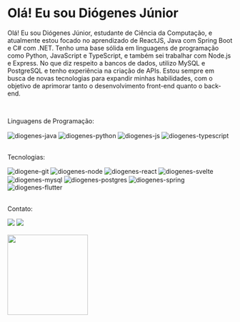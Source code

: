 <h1>Olá! Eu sou Diógenes Júnior</h1>

<p>
Olá! Eu sou Diógenes Júnior, estudante de Ciência da Computação, e atualmente estou focado no aprendizado de ReactJS, Java com Spring Boot e C# com .NET. Tenho uma base sólida em linguagens de programação como Python, JavaScript e TypeScript, e também sei trabalhar com Node.js e Express. No que diz respeito a bancos de dados, utilizo MySQL e PostgreSQL e tenho experiência na criação de APIs. Estou sempre em busca de novas tecnologias para expandir minhas habilidades, com o objetivo de aprimorar tanto o desenvolvimento front-end quanto o back-end.
</p>
<br>
<p>Linguagens de Programação:</p>
<div style="display: inline_block">
  <img align="center" alt="diogenes-java" src="https://img.shields.io/badge/Java-ED8B00?style=for-the-badge&logo=openjdk&logoColor=white">
  <img align="center" alt="diogenes-python" src="https://img.shields.io/badge/Python-3776AB?style=for-the-badge&logo=python&logoColor=white">
  <img align="center" alt="diogenes-js" src="https://img.shields.io/badge/JavaScript-F7DF1E?style=for-the-badge&logo=javascript&logoColor=black">
  <img align="center" alt="diogenes-typescript" src="https://img.shields.io/badge/TypeScript-3178C6?logo=TypeScript&logoColor=FFF&style=for-the-badge">
</div>
<br>
<p>Tecnologias:</p>
<div>
  <img align="center" alt="diogene-git" src="https://img.shields.io/badge/GIT-E44C30?style=for-the-badge&logo=git&logoColor=white">
  <img align="center" alt="diogenes-node" src="https://img.shields.io/badge/Node.js-43853D?style=for-the-badge&logo=node.js&logoColor=white">
  <img align="center" alt="diogenes-react" src="https://img.shields.io/badge/React-20232A?style=for-the-badge&logo=react&logoColor=61DAFB">
  <img align="center" alt="diogenes-svelte" src="https://img.shields.io/badge/Svelte-4A4A55?style=for-the-badge&logo=svelte">
  <img align="center" alt="diogenes-mysql" src="https://img.shields.io/badge/MySQL-00000F?style=for-the-badge&logo=mysql&logoColor=white">
  <img align="center" alt="diogenes-postgres" src="https://img.shields.io/badge/PostgreSQL-316192?style=for-the-badge&logo=postgresql&logoColor=white">
  <img align="center" alt="diogenes-spring" src="https://img.shields.io/badge/Spring-6DB33F?style=for-the-badge&logo=spring&logoColor=white">
  <img align="center" alt="diogenes-flutter" src="https://img.shields.io/badge/Flutter-blue?style=for-the-badge&logo=flutter&logoColor=white">
</div>
<br>
<p>Contato:</p>
<div style="display: inline_block">
  <a href="https://www.instagram.com/diogenes.medeiros.y/" target="_blank"><img src="https://img.shields.io/badge/Instagram-E4405F?style=for-the-badge&logo=instagram&logoColor=white"></a>
  <a href="https://www.linkedin.com/in/diogenesmedeirosy/" target="_blank"><img src="https://img.shields.io/badge/LinkedIn-0077B5?style=for-the-badge&logo=linkedin&logoColor=white"></a>
</div>

<br>

<div style="display: inline_block"> 
  <img height="180em" src="https://github-readme-stats.vercel.app/api?username=diogenesmedeiros&show_icons=true&theme=dark"/> 
</div>
